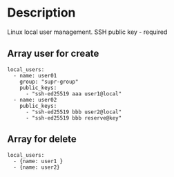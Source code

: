 # Description
Linux local user management. SSH public key - required

## Array user for create
```commandline
local_users:
  - name: user01
    group: "supr-group"
    public_keys:
      - "ssh-ed25519 aaa user1@local"
  - name: user02
    public_keys:
      - "ssh-ed25519 bbb user2@local"
      - "ssh-ed25519 bbb reserve@key"
```

## Array for delete
```commandline
local_users:
  - {name: user1 }
  - {name: user2}
```